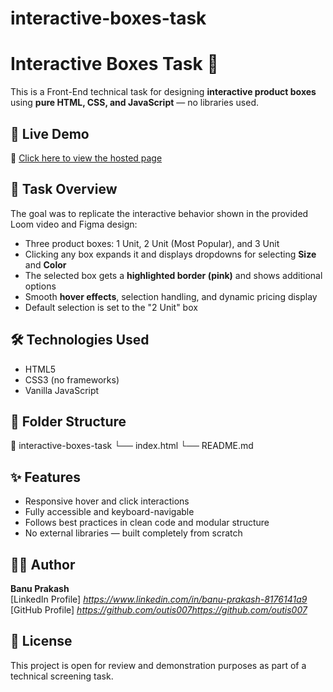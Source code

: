 # interactive-boxes-task

# Interactive Boxes Task 🎨

This is a Front-End technical task for designing **interactive product boxes** using **pure HTML, CSS, and JavaScript** — no libraries used.

## 🚀 Live Demo

🔗 [Click here to view the hosted page](https://outis007.github.io/interactive-boxes-task/)

## 📌 Task Overview

The goal was to replicate the interactive behavior shown in the provided Loom video and Figma design:

- Three product boxes: 1 Unit, 2 Unit (Most Popular), and 3 Unit
- Clicking any box expands it and displays dropdowns for selecting **Size** and **Color**
- The selected box gets a **highlighted border (pink)** and shows additional options
- Smooth **hover effects**, selection handling, and dynamic pricing display
- Default selection is set to the "2 Unit" box

## 🛠️ Technologies Used

- HTML5
- CSS3 (no frameworks)
- Vanilla JavaScript

## 📂 Folder Structure

📁 interactive-boxes-task
└── index.html
└── README.md



## ✨ Features

- Responsive hover and click interactions
- Fully accessible and keyboard-navigable
- Follows best practices in clean code and modular structure
- No external libraries — built completely from scratch

## 👨‍💻 Author

**Banu Prakash**  
[LinkedIn Profile] *https://www.linkedin.com/in/banu-prakash-8176141a9*  
[GitHub Profile] *https://github.com/outis007https://github.com/outis007*

## 📝 License

This project is open for review and demonstration purposes as part of a technical screening task.
